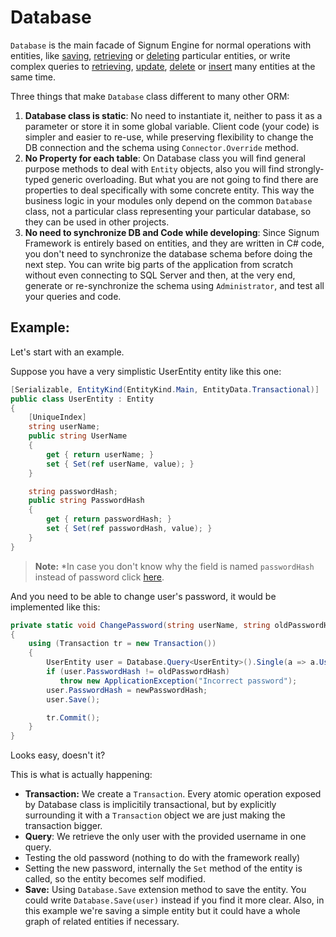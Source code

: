 ﻿# Database

`Database` is the main facade of Signum Engine for normal operations with entities, like [saving](Database.Save.md), [retrieving](Database.Retrieve.md) or [deleting](Database.Delete.md) particular entities, or write complex queries to [retrieving](Database.Query.md), [update](Database.UnsafeUpdate.md), [delete](Database.UnsafeDelete.md) or [insert](Database.UnsafeInsert.md) many entities at the same time.

Three things that make `Database` class different to many other ORM:

1. **Database class is static**: No need to instantiate it, neither to pass it as a parameter or store it in some global variable. Client code (your code) is simpler and easier to re-use, while preserving flexibility to change the DB connection and the schema using `Connector.Override` method.
2. **No Property for each table**: On Database class you will find general purpose methods to deal with `Entity` objects, also you will find strongly-typed generic overloading. But what you are not going to find there are properties to deal specifically with some concrete entity. This way the business logic in your modules only depend on the common `Database` class, not a particular class representing your particular database, so they can be used in other projects. 
3. **No need to synchronize DB and Code while developing**: Since Signum Framework is entirely based on entities, and they are written in C# code, you don't need to synchronize the database schema before doing the next step. You can write big parts of the application from scratch without even connecting to SQL Server and then, at the very end, generate or re-synchronize the schema using `Administrator`, and test all your queries and code. 

## Example: 

Let's start with an example. 

Suppose you have a very simplistic UserEntity entity like this one: 

```C#
[Serializable, EntityKind(EntityKind.Main, EntityData.Transactional)]
public class UserEntity : Entity
{
    [UniqueIndex] 
    string userName;
    public string UserName
    {
        get { return userName; }
        set { Set(ref userName, value); }
    }

    string passwordHash;
    public string PasswordHash
    {
        get { return passwordHash; }
        set { Set(ref passwordHash, value); }
    }
}
```

>**Note:** *In case you don't know why the field is named `passwordHash` instead of password click [here](http://blog.codinghorror.com/youre-probably-storing-passwords-incorrectly/).


And you need to be able to change user's password, it would be implemented like this: 


```C#
private static void ChangePassword(string userName, string oldPasswordHash, string newPasswordHash)
{
    using (Transaction tr = new Transaction())
    {
        UserEntity user = Database.Query<UserEntity>().Single(a => a.UserName == userName);
        if (user.PasswordHash != oldPasswordHash)
           throw new ApplicationException("Incorrect password");
        user.PasswordHash = newPasswordHash;
        user.Save();

        tr.Commit();
    }
}
```

Looks easy, doesn't it? 

This is what is actually happening: 

* **Transaction:** We create a `Transaction`. Every atomic operation exposed by Database class is implicitily transactional, but by explicitly surrounding it with a `Transaction` object we are just making the transaction bigger.
* **Query**: We retrieve the only user with the provided username in one query.
* Testing the old password (nothing to do with the framework really)
* Setting the new password, internally the `Set` method of the entity is called, so the entity becomes self modified.
* **Save:** Using `Database.Save` extension method to save the entity. You could write `Database.Save(user)` instead if you find it more clear. Also, in this example we're saving a simple entity but it could have a whole graph of related entities if necessary. 